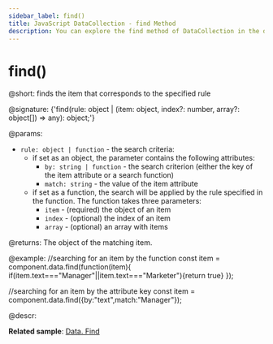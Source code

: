```yaml
---
sidebar_label: find()
title: JavaScript DataCollection - find Method 
description: You can explore the find method of DataCollection in the documentation of the DHTMLX JavaScript UI library. Browse developer guides and API reference, try out code examples and live demos, and download a free 30-day evaluation version of DHTMLX Suite.
---
```


# find()

@short: finds the item that corresponds to the specified rule

@signature: {'find(rule: object | (item: object, index?: number, array?: object[]) => any): object;'}

@params:
- `rule: object | function` - the search criteria:
    - if set as an object, the parameter contains the following attributes:
        - `by: string | function` - the search criterion (either the key of the item attribute or a search function)
        - `match: string` - the value of the item attribute
    - if set as a function, the search will be applied by the rule specified in the function. The function takes three parameters:
        - `item` - (required) the object of an item
        - `index` - (optional) the index of an item
        - `array` - (optional) an array with items

@returns:
The object of the matching item.

@example:
//searching for an item by the function
const item = component.data.find(function(item){
    if(item.text==="Manager"||item.text==="Marketer"){return true}
});

//searching for an item by the attribute key
const item = component.data.find({by:"text",match:"Manager"});

@descr:

**Related sample**: [Data. Find](https://snippet.dhtmlx.com/fpxhdc46)


